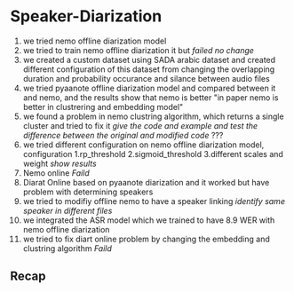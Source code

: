 # Speaker-Diarization

1. we tried nemo offline diarization model
2. we tried to train nemo offline diarization it but *failed no change*
3. we created a custom dataset using SADA arabic dataset and created different configuration of this dataset from changing the overlapping duration and probability occurance and silance between audio files
4. we tried pyaanote offline diarization model and compared between it and nemo, and the results show that nemo is better "in paper nemo is better in clustrering and embedding model"
5. we found a problem in nemo clustring algorithm, which returns a single cluster and tried to fix it *give the code and example and test the difference between the original and modified code* ???
6. we tried different configuration on nemo offline diarization model, configuration 1.rp_threshold 2.sigmoid_threshold 3.different scales and weight *show results*
7. Nemo online *Faild*
8. Diarat Online based on pyaanote diarization and it worked but have problem with determining speakers
9. we tried to modifiy offline nemo to have a speaker linking *identify same speaker in different files*
10. we integrated the ASR model which we trained to have 8.9 WER with nemo offline diarization
11. we tried to fix diart online problem by changing the embedding and clustring algorithm *Faild*

## Recap
